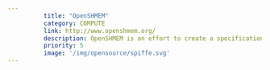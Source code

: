 ```yaml
---
          title: "OpenSHMEM"
          category: COMPUTE
          link: http://www.openshmem.org/
          description: OpenSHMEM is an effort to create a specification for a standardized API for parallel programming in the Partitioned Global Address Space. Along with the specification the project is also creating a portable reference implementation of the API.
          priority: 5
          image: '/img/opensource/spiffe.svg'
---
```

          